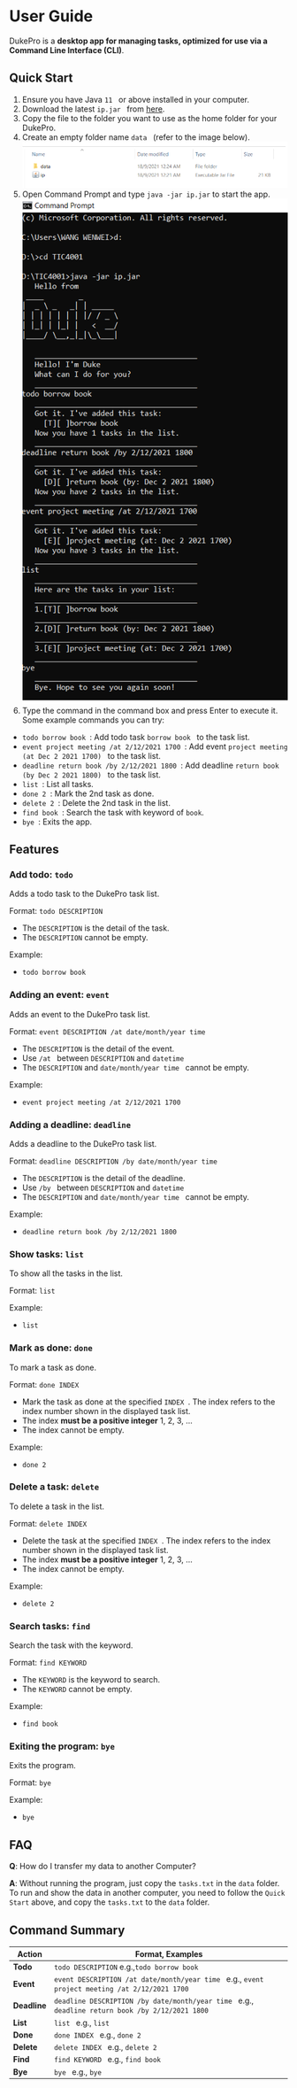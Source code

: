 # User Guide

DukePro is a **desktop app for managing tasks, optimized for use via a Command Line Interface (CLI)**.

## Quick Start
1. Ensure you have Java ```11 ``` or above installed in your computer.
1. Download the latest ```ip.jar ``` from [here](https://github.com/e0373972/ip/releases).
1. Copy the file to the folder you want to use as the home folder for your DukePro.
1. Create an empty folder name  ```data ``` (refer to the image below).<br/>
   ![Image of  filepaths](filepaths.png)
1. Open Command Prompt and type ```java -jar ip.jar``` to start the app.<br/>
   ![Image of example](example.png)
1. Type the command in the command box and press Enter to execute it.<br/>
   Some example commands you can try:
* ```todo borrow book ```: Add todo task ```borrow book ``` to the task list.
* ```event project meeting /at 2/12/2021 1700 ```: Add event  ```project meeting (at Dec 2 2021 1700) ``` to the task list.
* ```deadline return book /by 2/12/2021 1800 ```: Add deadline ```return book (by Dec 2 2021 1800) ``` to the task list.
* ```list ```: List all tasks.
* ```done 2 ```: Mark the 2nd task as done.
* ```delete 2 ```: Delete the 2nd task in the list.
* ```find book ```: Search the task with keyword of ```book```.
* ```bye ```: Exits the app.

## Features 

### Add todo: ```todo ```

Adds a todo task to the DukePro task list.

Format: ```todo DESCRIPTION```
* The ```DESCRIPTION``` is the detail of the task.
* The ```DESCRIPTION``` cannot be empty.

Example: 
* ```todo borrow book ```

### Adding an event: ```event ```

Adds an event to the DukePro task list.

Format: ```event DESCRIPTION /at date/month/year time ```
* The ```DESCRIPTION``` is the detail of the event.
* Use ```/at ``` between ```DESCRIPTION``` and ```datetime ```
* The ```DESCRIPTION``` and ```date/month/year time ``` cannot be empty.

Example: 
* ```event project meeting /at 2/12/2021 1700 ```

### Adding a deadline: ```deadline ```

Adds a deadline to the DukePro task list.

Format: ```deadline DESCRIPTION /by date/month/year time ```
* The ```DESCRIPTION``` is the detail of the deadline.
* Use ```/by ``` between ```DESCRIPTION``` and ```datetime ```
* The ```DESCRIPTION``` and ```date/month/year time ``` cannot be empty.

Example: 
* ```deadline return book /by 2/12/2021 1800 ```

### Show tasks: ```list ```

To show all the tasks in the list.

Format: ```list ```

Example: 
* ```list ```

### Mark as done: ```done ```

To mark a task as done.

Format: ```done INDEX ```
* Mark the task as done at the specified ```INDEX ```. The index refers to the index number shown in the displayed task list.
* The index **must be a positive integer** 1, 2, 3, ...
* The index cannot be empty.

Example: 
* ```done 2 ```

### Delete a task: ```delete ```

To delete a task in the list.

Format: ```delete INDEX ```
* Delete the task at the specified ```INDEX ```. The index refers to the index number shown in the displayed task list.
* The index **must be a positive integer** 1, 2, 3, ...
* The index cannot be empty.

Example: 
* ```delete 2 ```

### Search tasks: ```find ```

Search the task with the keyword.

Format: ```find KEYWORD ```
* The ```KEYWORD``` is the keyword to search.
* The ```KEYWORD``` cannot be empty.

Example: 
* ```find book ```

### Exiting the program: ```bye ```

Exits the program.

Format: ```bye ```

Example: 
* ```bye ```

## FAQ

**Q**: How do I transfer my data to another Computer?

**A**: Without running the program, just copy the ```tasks.txt``` in the ```data``` folder.
To run and show the data in another computer, you need to follow the ```Quick Start``` above, and copy the ```tasks.txt``` to the ```data``` folder. 

## Command Summary

**Action** | **Format, Examples**
------------ | -------------
**Todo** | ```todo DESCRIPTION``` e.g.,```todo borrow book ```
**Event** | ```event DESCRIPTION /at date/month/year time ``` e.g., ```event project meeting /at 2/12/2021 1700 ```
**Deadline** | ```deadline DESCRIPTION /by date/month/year time ``` e.g., ```deadline return book /by 2/12/2021 1800 ```
**List** | ```list ``` e.g., ```list ```
**Done** | ```done INDEX ``` e.g., ```done 2 ```
**Delete** | ```delete INDEX ``` e.g., ```delete 2 ```
**Find** | ```find KEYWORD ``` e.g., ```find book ```
**Bye** | ```bye ``` e.g., ```bye ```


